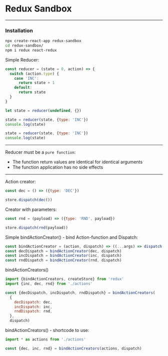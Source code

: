 # Redux Sandbox

___

### Installation

```bash
npx create-react-app redux-sandbox
cd redux-sandbox/
npm i redux react-redux
```

Simple Reducer:

```javascript
const reducer = (state = 0, action) => {
  switch (action.type) {
    case 'INC':
      return state + 1
    default:
      return state
  }
}

let state = reducer(undefined, {})

state = reducer(state, {type: 'INC'})
console.log(state)

state = reducer(state, {type: 'INC'})
console.log(state)
```
___
Reducer must be a `pure function`:
* The function return values are identical for identical arguments
* The function application has no side effects
___
Action creator:
```javascript
const dec = () => ({type: 'DEC'})

store.dispatch(dec())
```
Creator with parameters:
```javascript
const rnd = (payload) => ({type: 'RND', payload})

store.dispatch(rnd(payload))
```
Simple bindActionCreator() - bind Action-function and Dispatch:
```javascript
const bindActionCreator = (action, dispatch) => ((...args) => dispatch(action(...args)))
const decDispatch = bindActionCreator(dec, dispatch)
const incDispatch = bindActionCreator(inc, dispatch)
const rndDispatch = bindActionCreator(rnd, dispatch)
```
bindActionCreators()
```javascript
import {bindActionCreators, createStore} from 'redux'
import {inc, dec, rnd} from './actions'

const {decDispatch, incDispatch, rndDispatch} = bindActionCreators(
  {
    decDispatch: dec,
    incDispatch: inc,
    rndDispatch: rnd,
  },
  dispatch)
```
bindActionCreators() - shortcode to use:
```javascript
import * as actions from './actions'

const {dec, inc, rnd} = bindActionCreators(actions, dispatch)
```
